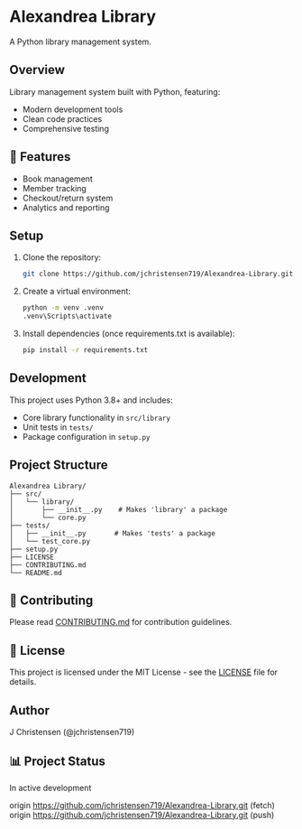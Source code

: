 # Alexandrea Library

A Python library management system.

## Overview
Library management system built with Python, featuring:
- Modern development tools
- Clean code practices
- Comprehensive testing

## 🚀 Features
- Book management
- Member tracking
- Checkout/return system
- Analytics and reporting

## Setup
1. Clone the repository:
   ```bash
   git clone https://github.com/jchristensen719/Alexandrea-Library.git
   ```
2. Create a virtual environment:
   ```bash
   python -m venv .venv
   .venv\Scripts\activate
   ```
3. Install dependencies (once requirements.txt is available):
   ```bash
   pip install -r requirements.txt
   ```

## Development

This project uses Python 3.8+ and includes:
- Core library functionality in `src/library`
- Unit tests in `tests/`
- Package configuration in `setup.py`

## Project Structure

```
Alexandrea Library/
├── src/
│   └── library/
│       ├── __init__.py    # Makes 'library' a package
│       └── core.py
├── tests/
│   ├── __init__.py       # Makes 'tests' a package
│   └── test_core.py
├── setup.py
├── LICENSE
├── CONTRIBUTING.md
└── README.md
```

## 🤝 Contributing
Please read [CONTRIBUTING.md](CONTRIBUTING.md) for contribution guidelines.

## 📝 License
This project is licensed under the MIT License - see the [LICENSE](LICENSE) file for details.

## Author
J Christensen (@jchristensen719)

## 📊 Project Status
In active development

origin  https://github.com/jchristensen719/Alexandrea-Library.git (fetch)
origin  https://github.com/jchristensen719/Alexandrea-Library.git (push)